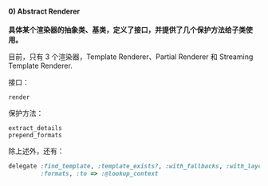 #### 0) Abstract Renderer

**具体某个渲染器的抽象类、基类，定义了接口，并提供了几个保护方法给子类使用。**

目前，只有 3 个渲染器，Template Renderer、Partial Renderer 和 Streaming Template Renderer.

接口：

```
render
```

保护方法：

```
extract_details
prepend_formats
```

除上述外，还有：

```ruby
delegate :find_template, :template_exists?, :with_fallbacks, :with_layout_format,
         :formats, :to => :@lookup_context
```
